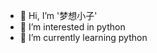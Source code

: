 - 👋 Hi, I’m '梦想小子'
- 👀 I’m interested in python
- 🌱 I’m currently learning python

<!---
nswdxsr/nswdxsr is a ✨ special ✨ repository because its `README.md` (this file) appears on your GitHub profile.
You can click the Preview link to take a look at your changes.
--->
